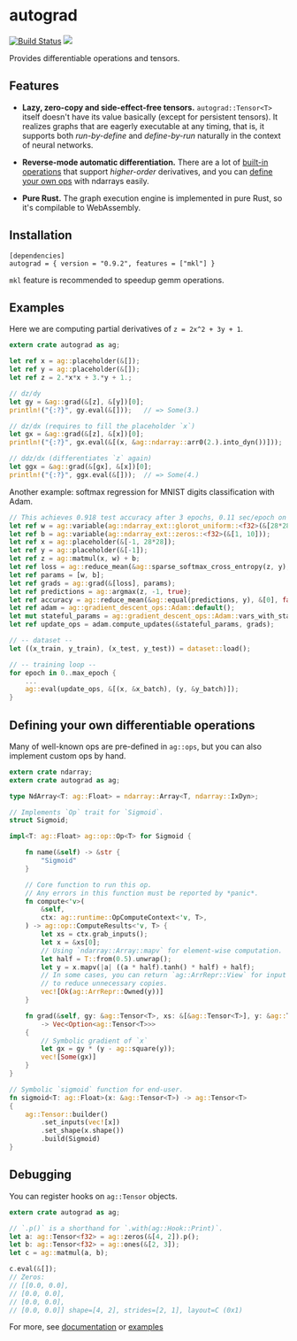 # autograd

[![Build Status](https://travis-ci.org/raskr/rust-autograd.svg?branch=master)](https://travis-ci.org/raskr/rust-autograd)
[![](http://meritbadge.herokuapp.com/autograd)](https://crates.io/crates/autograd)

Provides differentiable operations and tensors.

## Features
* **Lazy, zero-copy and side-effect-free tensors.**
`autograd::Tensor<T>` itself doesn't have its value basically (except for persistent tensors).
It realizes graphs that are eagerly executable at any timing, 
that is, it supports both *run-by-define* and *define-by-run* naturally
in the context of neural networks.

* **Reverse-mode automatic differentiation.**
There are a lot of [built-in operations](https://docs.rs/autograd/0.9.2/autograd/ops/index.html)
that support *higher-order* derivatives, and
you can [define your own ops](https://docs.rs/autograd/0.9.2/autograd/op/trait.Op.html) with ndarrays easily.

* **Pure Rust.**
The graph execution engine is implemented in pure Rust, so it's compilable to WebAssembly.

## Installation
```
[dependencies]
autograd = { version = "0.9.2", features = ["mkl"] }
```
`mkl` feature is recommended to speedup gemm operations.


## Examples
Here we are computing partial derivatives of `z = 2x^2 + 3y + 1`.

```rust
extern crate autograd as ag;

let ref x = ag::placeholder(&[]);
let ref y = ag::placeholder(&[]);
let ref z = 2.*x*x + 3.*y + 1.;

// dz/dy
let gy = &ag::grad(&[z], &[y])[0];
println!("{:?}", gy.eval(&[]));   // => Some(3.)

// dz/dx (requires to fill the placeholder `x`)
let gx = &ag::grad(&[z], &[x])[0];
println!("{:?}", gx.eval(&[(x, &ag::ndarray::arr0(2.).into_dyn())]));  // => Some(8.)

// ddz/dx (differentiates `z` again)
let ggx = &ag::grad(&[gx], &[x])[0];
println!("{:?}", ggx.eval(&[]));  // => Some(4.)
```

Another example: softmax regression for MNIST digits classification with Adam.

```rust
// This achieves 0.918 test accuracy after 3 epochs, 0.11 sec/epoch on 2.7GHz Intel Core i5
let ref w = ag::variable(ag::ndarray_ext::glorot_uniform::<f32>(&[28*28, 10]));
let ref b = ag::variable(ag::ndarray_ext::zeros::<f32>(&[1, 10]));
let ref x = ag::placeholder(&[-1, 28*28]);
let ref y = ag::placeholder(&[-1]);
let ref z = ag::matmul(x, w) + b;
let ref loss = ag::reduce_mean(&ag::sparse_softmax_cross_entropy(z, y), &[0, 1], false);
let ref params = [w, b];
let ref grads = ag::grad(&[loss], params);
let ref predictions = ag::argmax(z, -1, true);
let ref accuracy = ag::reduce_mean(&ag::equal(predictions, y), &[0], false);
let ref adam = ag::gradient_descent_ops::Adam::default();
let mut stateful_params = ag::gradient_descent_ops::Adam::vars_with_states(params);
let ref update_ops = adam.compute_updates(&stateful_params, grads);

// -- dataset --
let ((x_train, y_train), (x_test, y_test)) = dataset::load();

// -- training loop --
for epoch in 0..max_epoch {
    ...
    ag::eval(update_ops, &[(x, &x_batch), (y, &y_batch)]);
}

```

## Defining your own differentiable operations
Many of well-known ops are pre-defined in `ag::ops`, but you can also
implement custom ops by hand.

```rust
extern crate ndarray;
extern crate autograd as ag;

type NdArray<T: ag::Float> = ndarray::Array<T, ndarray::IxDyn>;

// Implements `Op` trait for `Sigmoid`.
struct Sigmoid;

impl<T: ag::Float> ag::op::Op<T> for Sigmoid {

    fn name(&self) -> &str {
        "Sigmoid"
    }

    // Core function to run this op.
    // Any errors in this function must be reported by *panic*.
    fn compute<'v>(
        &self,
        ctx: ag::runtime::OpComputeContext<'v, T>,
    ) -> ag::op::ComputeResults<'v, T> {
        let xs = ctx.grab_inputs();
        let x = &xs[0];
        // Using `ndarray::Array::mapv` for element-wise computation.
        let half = T::from(0.5).unwrap();
        let y = x.mapv(|a| ((a * half).tanh() * half) + half);
        // In some cases, you can return `ag::ArrRepr::View` for input arrays
        // to reduce unnecessary copies.
        vec![Ok(ag::ArrRepr::Owned(y))]
    }

    fn grad(&self, gy: &ag::Tensor<T>, xs: &[&ag::Tensor<T>], y: &ag::Tensor<T>)
        -> Vec<Option<ag::Tensor<T>>>
    {
        // Symbolic gradient of `x`
        let gx = gy * (y - ag::square(y));
        vec![Some(gx)]
    }
}

// Symbolic `sigmoid` function for end-user.
fn sigmoid<T: ag::Float>(x: &ag::Tensor<T>) -> ag::Tensor<T>
{
    ag::Tensor::builder()
        .set_inputs(vec![x])
        .set_shape(x.shape())
        .build(Sigmoid)
}
```

## Debugging
You can register hooks on `ag::Tensor` objects.
```rust
extern crate autograd as ag;

// `.p()` is a shorthand for `.with(ag::Hook::Print)`.
let a: ag::Tensor<f32> = ag::zeros(&[4, 2]).p();
let b: ag::Tensor<f32> = ag::ones(&[2, 3]);
let c = ag::matmul(a, b);

c.eval(&[]);
// Zeros:
// [[0.0, 0.0],
// [0.0, 0.0],
// [0.0, 0.0],
// [0.0, 0.0]] shape=[4, 2], strides=[2, 1], layout=C (0x1)
```

For more, see [documentation](https://docs.rs/autograd/) or
[examples](https://github.com/raskr/rust-autograd/tree/master/examples)
